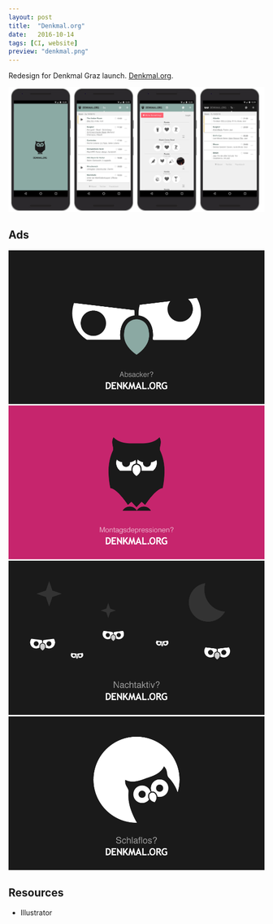 ```yaml
---
layout: post
title:  "Denkmal.org"
date:   2016-10-14
tags: [CI, website]
preview: "denkmal.png"
---
```


Redesign for Denkmal Graz launch. [Denkmal.org](http://www.denkmal.org).

![Denkmal](/img/posts/media/denkmal/Denkmal-App.jpg)

## Ads
![Denkmal](/img/posts/media/denkmal/Denkmal-Ad-Absacker.png)
![Denkmal](/img/posts/media/denkmal/Denkmal-Ad-Montagsdepressionen.png)
![Denkmal](/img/posts/media/denkmal/Denkmal-Ad-Nachtaktiv.png)
![Denkmal](/img/posts/media/denkmal/Denkmal-Ad-Schlaflos.png)

## Resources
- Illustrator
